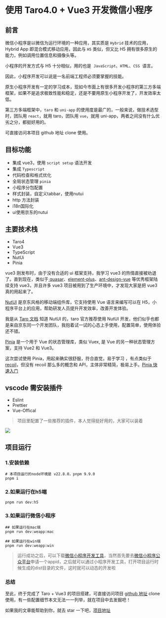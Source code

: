 # 使用 Taro4.0 + Vue3 开发微信小程序
## 前言
微信小程序是以微信为运行环境的一种应用，其实质是 `Hybrid` 技术的应用，Hybrid App 即混合模式移动应用，因此与 `H5` 类似，但又比 H5 拥有很多原生的能力，例如调用位置信息和摄像头等。

小程序的开发方式与 H5 十分相似，用的也是  `JavaScript`、`HTML`、`CSS`  语言。

因此，小程序开发可以说是一名前端工程师必须要掌握的技能。

原生小程序开发有一定的学习成本，现如今市面上有很多开发小程序的第三方多端框架，如果不是追求极致性能和稳定，还是不要用原生小程序开发了，开发效率太低。

第三方多端框架中，`taro` 和 `uni-app` 的使用度是最广的，一般来说，做技术选型时，团队用 `react`，就用 taro，团队用 `vue`，就用 uni-app，两者之间没有什么优劣之分，都挺好用的。

可直接访问本项目 github 地址 clone 使用。

## 目标功能
+ 集成 vue3，使用 `script setup` 语法开发
+ 集成 `Typescript`
+ 代码检查和格式优化
+ 全局状态管理 `pinia`
+ 小程序分包配置
+ 样式封装，自定义tabbar，使用nutui
+ http 方法封装
+ i18n国际化
+ ui使用京东的nutui

## 主要技术栈
+ Taro4
+ Vue3
+ TypeScript
+ NutUi
+ Pinia

vue3 刚发布时，由于没有合适的 ui 框架支持，我学习 vue3 的热情直接被劝退了。直到现在，类似于[ quasar](http://www.quasarchs.com/introduction-to-quasar[/)、[element-plus](https://element-plus.gitee.io/zh-CN/component/button.html)、[ant-design-vue](https://next.antdv.com/docs/vue/migration-v3-cn) 等优秀框架陆续支持 vue3，并且许多 vue3 项目被用到了生产环境中，才发现大家是把 vue3 真的用起来了。

[NutUI](https://nutui.jd.com/#/intro) 是京东风格的移动端组件库，它支持使用 Vue 语言来编写可以在 H5，小程序平台上的应用，帮助研发人员提升开发效率，改善开发体验。

我是从 [Taro 文档](http://taro-docs.jd.com/taro/docs/vue3) 知道 NutUI 的，taro 官方推荐使用 NutUI 开发，他们似乎也都是来自京东同一个开发团队，我抱着试一试的心态上手使用，配置简单，使用体验还不错。

[Pinia](https://pinia.vuejs.org/introduction.html) 是一个用于 Vue 的状态管理库，类似 Vuex, 是 Vue 的另一种状态管理方案，支持 Vue2 和 Vue3。

这次尝试使用 Pinia，用起来确实很舒服，符合直觉，易于学习 ，有点类似于 [recoil](https://recoiljs.org/zh-hans/docs/introduction/getting-started)，但没有 recoil 那么多的概念和 API，主体非常精简，极易上手。[Pinia 快速入门](https://juejin.cn/post/6986847203885056036)

## vscode 需安装插件
+ Eslint
+ Prettier
+ Vue-Offical

> 项目里配置了一些推荐的插件，本人觉得挺好用的，大家可以装着
>

![](https://cdn.nlark.com/yuque/0/2024/png/38936915/1734577174113-bb9cb648-97f1-4f4b-bfe8-5d1706c32287.png)





## 项目运行
### 1.安装依赖
```plain
# 本项目运行的node环境是 v22.8.0，pnpm 9.9.0
pnpm i
```

### 2.如果运行在h5端
```plain
pnpm run dev:h5
```

### 3.如果运行微信小程序 
```plain
## 如果运行在mac端
pnpm run dev:weapp:mac

## 如果运行在win端
pnpm run dev:weapp:win
```

> 运行成功之后，可以下载[微信小程序开发工具](https://developers.weixin.qq.com/miniprogram/dev/devtools/download.html)，当然首先要去[微信小程序公众平台](https://mp.weixin.qq.com/?token=&lang=zh_CN)申请一个appid，之后就可以通过小程序开发工具，打开项目运行时候生成的dist目录的文件，这时就可以动态的开发啦
>



### 总结
至此，终于完成了 Taro + Vue3 的项目搭建，可直接访问项目 [github 地址](https://github.com/lemon-332/taro-4.x) clone 使用，有一些配置细节本文无法一一列举，就在项目中去发掘吧！

如果我的文章能帮助到你，就去 star 一下吧，[项目地址](https://github.com/lemon-332/taro-4.x)



